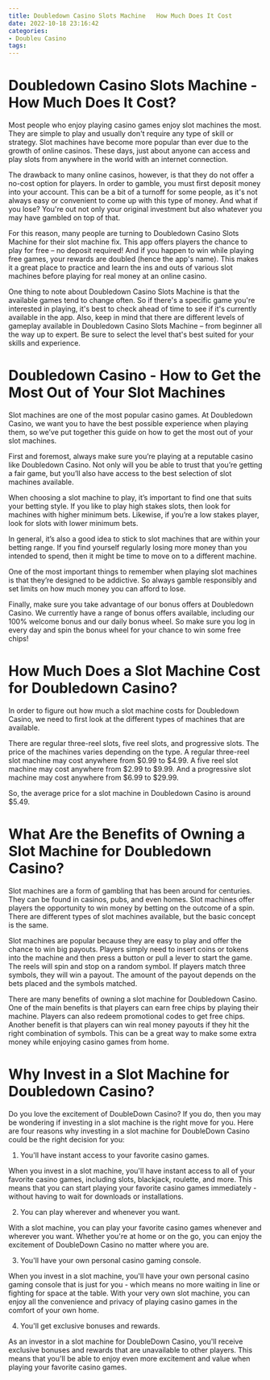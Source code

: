 ```yaml
---
title: Doubledown Casino Slots Machine   How Much Does It Cost
date: 2022-10-18 23:16:42
categories:
- Doubleu Casino
tags:
---
```



#  Doubledown Casino Slots Machine - How Much Does It Cost?

Most people who enjoy playing casino games enjoy slot machines the most. They are simple to play and usually don't require any type of skill or strategy. Slot machines have become more popular than ever due to the growth of online casinos. These days, just about anyone can access and play slots from anywhere in the world with an internet connection.

The drawback to many online casinos, however, is that they do not offer a no-cost option for players. In order to gamble, you must first deposit money into your account. This can be a bit of a turnoff for some people, as it's not always easy or convenient to come up with this type of money. And what if you lose? You're out not only your original investment but also whatever you may have gambled on top of that.

For this reason, many people are turning to Doubledown Casino Slots Machine for their slot machine fix. This app offers players the chance to play for free – no deposit required! And if you happen to win while playing free games, your rewards are doubled (hence the app's name). This makes it a great place to practice and learn the ins and outs of various slot machines before playing for real money at an online casino.

One thing to note about Doubledown Casino Slots Machine is that the available games tend to change often. So if there's a specific game you're interested in playing, it's best to check ahead of time to see if it's currently available in the app. Also, keep in mind that there are different levels of gameplay available in Doubledown Casino Slots Machine – from beginner all the way up to expert. Be sure to select the level that's best suited for your skills and experience.

#  Doubledown Casino - How to Get the Most Out of Your Slot Machines

Slot machines are one of the most popular casino games. At Doubledown Casino, we want you to have the best possible experience when playing them, so we’ve put together this guide on how to get the most out of your slot machines.

First and foremost, always make sure you’re playing at a reputable casino like Doubledown Casino. Not only will you be able to trust that you’re getting a fair game, but you’ll also have access to the best selection of slot machines available.

When choosing a slot machine to play, it’s important to find one that suits your betting style. If you like to play high stakes slots, then look for machines with higher minimum bets. Likewise, if you’re a low stakes player, look for slots with lower minimum bets.

In general, it’s also a good idea to stick to slot machines that are within your betting range. If you find yourself regularly losing more money than you intended to spend, then it might be time to move on to a different machine.

One of the most important things to remember when playing slot machines is that they’re designed to be addictive. So always gamble responsibly and set limits on how much money you can afford to lose.

Finally, make sure you take advantage of our bonus offers at Doubledown Casino. We currently have a range of bonus offers available, including our 100% welcome bonus and our daily bonus wheel. So make sure you log in every day and spin the bonus wheel for your chance to win some free chips!

#  How Much Does a Slot Machine Cost for Doubledown Casino?

In order to figure out how much a slot machine costs for Doubledown Casino, we need to first look at the different types of machines that are available.

There are regular three-reel slots, five reel slots, and progressive slots. The price of the machines varies depending on the type. A regular three-reel slot machine may cost anywhere from $0.99 to $4.99. A five reel slot machine may cost anywhere from $2.99 to $9.99. And a progressive slot machine may cost anywhere from $6.99 to $29.99.

So, the average price for a slot machine in Doubledown Casino is around $5.49.

#  What Are the Benefits of Owning a Slot Machine for Doubledown Casino?

Slot machines are a form of gambling that has been around for centuries. They can be found in casinos, pubs, and even homes. Slot machines offer players the opportunity to win money by betting on the outcome of a spin. There are different types of slot machines available, but the basic concept is the same.

Slot machines are popular because they are easy to play and offer the chance to win big payouts. Players simply need to insert coins or tokens into the machine and then press a button or pull a lever to start the game. The reels will spin and stop on a random symbol. If players match three symbols, they will win a payout. The amount of the payout depends on the bets placed and the symbols matched.

There are many benefits of owning a slot machine for Doubledown Casino. One of the main benefits is that players can earn free chips by playing their machine. Players can also redeem promotional codes to get free chips. Another benefit is that players can win real money payouts if they hit the right combination of symbols. This can be a great way to make some extra money while enjoying casino games from home.

#  Why Invest in a Slot Machine for Doubledown Casino?

Do you love the excitement of DoubleDown Casino? If you do, then you may be wondering if investing in a slot machine is the right move for you. Here are four reasons why investing in a slot machine for DoubleDown Casino could be the right decision for you:

1. You'll have instant access to your favorite casino games.

When you invest in a slot machine, you'll have instant access to all of your favorite casino games, including slots, blackjack, roulette, and more. This means that you can start playing your favorite casino games immediately - without having to wait for downloads or installations.

2. You can play wherever and whenever you want.

With a slot machine, you can play your favorite casino games whenever and wherever you want. Whether you're at home or on the go, you can enjoy the excitement of DoubleDown Casino no matter where you are.

3. You'll have your own personal casino gaming console.

When you invest in a slot machine, you'll have your own personal casino gaming console that is just for you - which means no more waiting in line or fighting for space at the table. With your very own slot machine, you can enjoy all the convenience and privacy of playing casino games in the comfort of your own home.

4. You'll get exclusive bonuses and rewards.

As an investor in a slot machine for DoubleDown Casino, you'll receive exclusive bonuses and rewards that are unavailable to other players. This means that you'll be able to enjoy even more excitement and value when playing your favorite casino games.